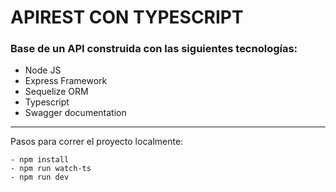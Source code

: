 # APIREST CON TYPESCRIPT
### Base de un API construida con las siguientes tecnologías:
- Node JS
- Express Framework
- Sequelize ORM
- Typescript
- Swagger documentation

---
Pasos para correr el proyecto localmente:
    
    - npm install
    - npm run watch-ts
    - npm run dev